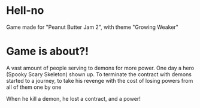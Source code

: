# Hell-no
Game made for "Peanut Butter Jam 2", with theme "Growing Weaker"

# Game is about?!
A vast amount of people serving to demons for more power. One day a hero (Spooky Scary Skeleton) shown up. To terminate the contract with demons started to a journey, to take his revenge with the cost of losing powers from all of them one by one

When he kill a demon, he lost a contract, and a power!  
